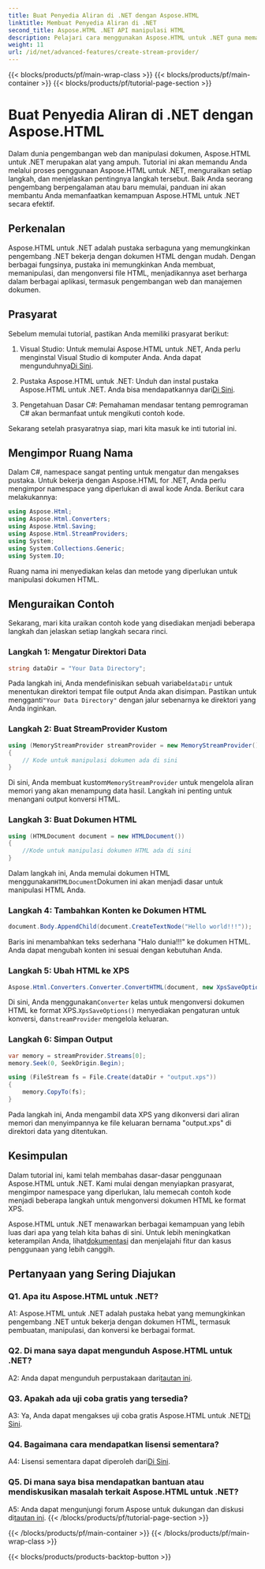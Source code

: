 ```yaml
---
title: Buat Penyedia Aliran di .NET dengan Aspose.HTML
linktitle: Membuat Penyedia Aliran di .NET
second_title: Aspose.HTML .NET API manipulasi HTML
description: Pelajari cara menggunakan Aspose.HTML untuk .NET guna memanipulasi dokumen HTML secara efisien. Tutorial langkah demi langkah untuk pengembang.
weight: 11
url: /id/net/advanced-features/create-stream-provider/
---
```


{{< blocks/products/pf/main-wrap-class >}}
{{< blocks/products/pf/main-container >}}
{{< blocks/products/pf/tutorial-page-section >}}

# Buat Penyedia Aliran di .NET dengan Aspose.HTML

Dalam dunia pengembangan web dan manipulasi dokumen, Aspose.HTML untuk .NET merupakan alat yang ampuh. Tutorial ini akan memandu Anda melalui proses penggunaan Aspose.HTML untuk .NET, menguraikan setiap langkah, dan menjelaskan pentingnya langkah tersebut. Baik Anda seorang pengembang berpengalaman atau baru memulai, panduan ini akan membantu Anda memanfaatkan kemampuan Aspose.HTML untuk .NET secara efektif.

## Perkenalan

Aspose.HTML untuk .NET adalah pustaka serbaguna yang memungkinkan pengembang .NET bekerja dengan dokumen HTML dengan mudah. Dengan berbagai fungsinya, pustaka ini memungkinkan Anda membuat, memanipulasi, dan mengonversi file HTML, menjadikannya aset berharga dalam berbagai aplikasi, termasuk pengembangan web dan manajemen dokumen.

## Prasyarat

Sebelum memulai tutorial, pastikan Anda memiliki prasyarat berikut:

1.  Visual Studio: Untuk memulai Aspose.HTML untuk .NET, Anda perlu menginstal Visual Studio di komputer Anda. Anda dapat mengunduhnya[Di Sini](https://visualstudio.microsoft.com/).

2.  Pustaka Aspose.HTML untuk .NET: Unduh dan instal pustaka Aspose.HTML untuk .NET. Anda bisa mendapatkannya dari[Di Sini](https://releases.aspose.com/html/net/).

3. Pengetahuan Dasar C#: Pemahaman mendasar tentang pemrograman C# akan bermanfaat untuk mengikuti contoh kode.

Sekarang setelah prasyaratnya siap, mari kita masuk ke inti tutorial ini.

## Mengimpor Ruang Nama

Dalam C#, namespace sangat penting untuk mengatur dan mengakses pustaka. Untuk bekerja dengan Aspose.HTML for .NET, Anda perlu mengimpor namespace yang diperlukan di awal kode Anda. Berikut cara melakukannya:

```csharp
using Aspose.Html;
using Aspose.Html.Converters;
using Aspose.Html.Saving;
using Aspose.Html.StreamProviders;
using System;
using System.Collections.Generic;
using System.IO;
```

Ruang nama ini menyediakan kelas dan metode yang diperlukan untuk manipulasi dokumen HTML.

## Menguraikan Contoh

Sekarang, mari kita uraikan contoh kode yang disediakan menjadi beberapa langkah dan jelaskan setiap langkah secara rinci.

### Langkah 1: Mengatur Direktori Data

```csharp
string dataDir = "Your Data Directory";
```

 Pada langkah ini, Anda mendefinisikan sebuah variabel`dataDir` untuk menentukan direktori tempat file output Anda akan disimpan. Pastikan untuk mengganti`"Your Data Directory"` dengan jalur sebenarnya ke direktori yang Anda inginkan.

### Langkah 2: Buat StreamProvider Kustom

```csharp
using (MemoryStreamProvider streamProvider = new MemoryStreamProvider())
{
    // Kode untuk manipulasi dokumen ada di sini
}
```

 Di sini, Anda membuat kustom`MemoryStreamProvider` untuk mengelola aliran memori yang akan menampung data hasil. Langkah ini penting untuk menangani output konversi HTML.

### Langkah 3: Buat Dokumen HTML

```csharp
using (HTMLDocument document = new HTMLDocument())
{
    //Kode untuk manipulasi dokumen HTML ada di sini
}
```

 Dalam langkah ini, Anda memulai dokumen HTML menggunakan`HTMLDocument`Dokumen ini akan menjadi dasar untuk manipulasi HTML Anda.

### Langkah 4: Tambahkan Konten ke Dokumen HTML

```csharp
document.Body.AppendChild(document.CreateTextNode("Hello world!!!"));
```

Baris ini menambahkan teks sederhana "Halo dunia!!!" ke dokumen HTML. Anda dapat mengubah konten ini sesuai dengan kebutuhan Anda.

### Langkah 5: Ubah HTML ke XPS

```csharp
Aspose.Html.Converters.Converter.ConvertHTML(document, new XpsSaveOptions(), streamProvider);
```

 Di sini, Anda menggunakan`Converter` kelas untuk mengonversi dokumen HTML ke format XPS.`XpsSaveOptions()` menyediakan pengaturan untuk konversi, dan`streamProvider` mengelola keluaran.

### Langkah 6: Simpan Output

```csharp
var memory = streamProvider.Streams[0];
memory.Seek(0, SeekOrigin.Begin);

using (FileStream fs = File.Create(dataDir + "output.xps"))
{
    memory.CopyTo(fs);
}
```

Pada langkah ini, Anda mengambil data XPS yang dikonversi dari aliran memori dan menyimpannya ke file keluaran bernama "output.xps" di direktori data yang ditentukan.

## Kesimpulan

Dalam tutorial ini, kami telah membahas dasar-dasar penggunaan Aspose.HTML untuk .NET. Kami mulai dengan menyiapkan prasyarat, mengimpor namespace yang diperlukan, lalu memecah contoh kode menjadi beberapa langkah untuk mengonversi dokumen HTML ke format XPS.

 Aspose.HTML untuk .NET menawarkan berbagai kemampuan yang lebih luas dari apa yang telah kita bahas di sini. Untuk lebih meningkatkan keterampilan Anda, lihat[dokumentasi](https://reference.aspose.com/html/net/) dan menjelajahi fitur dan kasus penggunaan yang lebih canggih.

## Pertanyaan yang Sering Diajukan

### Q1. Apa itu Aspose.HTML untuk .NET?

A1: Aspose.HTML untuk .NET adalah pustaka hebat yang memungkinkan pengembang .NET untuk bekerja dengan dokumen HTML, termasuk pembuatan, manipulasi, dan konversi ke berbagai format.

### Q2. Di mana saya dapat mengunduh Aspose.HTML untuk .NET?

 A2: Anda dapat mengunduh perpustakaan dari[tautan ini](https://releases.aspose.com/html/net/).

### Q3. Apakah ada uji coba gratis yang tersedia?

 A3: Ya, Anda dapat mengakses uji coba gratis Aspose.HTML untuk .NET[Di Sini](https://releases.aspose.com/).

### Q4. Bagaimana cara mendapatkan lisensi sementara?

 A4: Lisensi sementara dapat diperoleh dari[Di Sini](https://purchase.aspose.com/temporary-license/).

### Q5. Di mana saya bisa mendapatkan bantuan atau mendiskusikan masalah terkait Aspose.HTML untuk .NET?

 A5: Anda dapat mengunjungi forum Aspose untuk dukungan dan diskusi di[tautan ini](https://forum.aspose.com/).
{{< /blocks/products/pf/tutorial-page-section >}}

{{< /blocks/products/pf/main-container >}}
{{< /blocks/products/pf/main-wrap-class >}}

{{< blocks/products/products-backtop-button >}}

